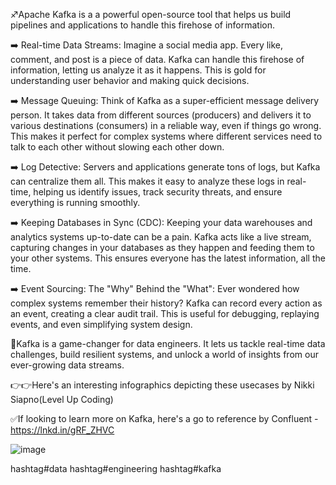♐️Apache Kafka is a a powerful open-source tool that helps us build pipelines and applications to handle this firehose of information.

➡️ Real-time Data Streams: Imagine a social media app. Every like, comment, and post is a piece of data. Kafka can handle this firehose of information, letting us analyze it as it happens. This is gold for understanding user behavior and making quick decisions.

➡️ Message Queuing: Think of Kafka as a super-efficient message delivery person. It takes data from different sources (producers) and delivers it to various destinations (consumers) in a reliable way, even if things go wrong. This makes it perfect for complex systems where different services need to talk to each other without slowing each other down.

➡️ Log Detective: Servers and applications generate tons of logs, but Kafka can centralize them all. This makes it easy to analyze these logs in real-time, helping us identify issues, track security threats, and ensure everything is running smoothly.

➡️ Keeping Databases in Sync (CDC): Keeping your data warehouses and analytics systems up-to-date can be a pain. Kafka acts like a live stream, capturing changes in your databases as they happen and feeding them to your other systems. This ensures everyone has the latest information, all the time.

➡️ Event Sourcing: The "Why" Behind the "What": Ever wondered how complex systems remember their history? Kafka can record every action as an event, creating a clear audit trail. This is useful for debugging, replaying events, and even simplifying system design.

📍Kafka is a game-changer for data engineers. It lets us tackle real-time data challenges, build resilient systems, and unlock a world of insights from our ever-growing data streams.

👉👉Here's an interesting infographics depicting these usecases by Nikki Siapno(Level Up Coding)

✅If looking to learn more on Kafka, here's a go to reference by Confluent - https://lnkd.in/gRF_ZHVC

![image](https://github.com/UdayaVaddi/Apache-Kafka-Explanation/assets/124861902/8f134712-dc39-4729-ba66-330a03cee3b8)


hashtag#data hashtag#engineering hashtag#kafka
